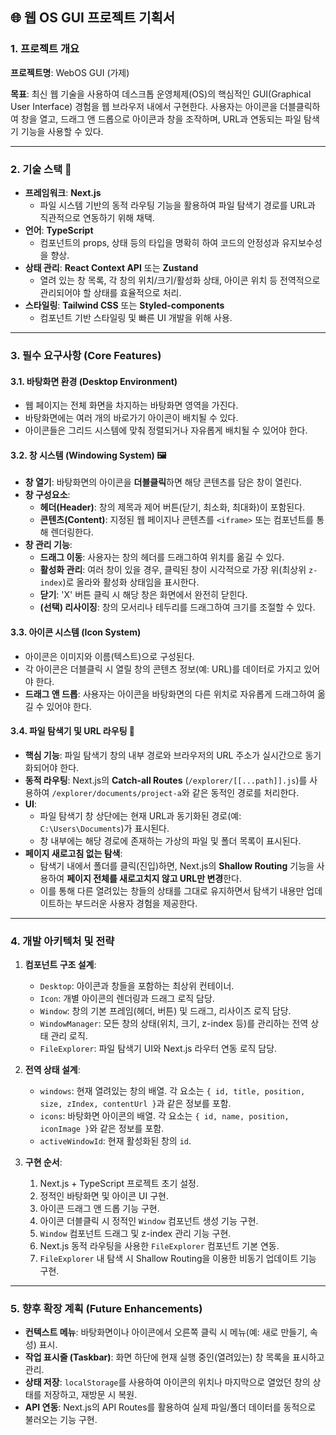 ## 🌐 웹 OS GUI 프로젝트 기획서

### 1. 프로젝트 개요

**프로젝트명**: WebOS GUI (가제)

**목표**: 최신 웹 기술을 사용하여 데스크톱 운영체제(OS)의 핵심적인 GUI(Graphical User Interface) 경험을 웹 브라우저 내에서 구현한다. 사용자는 아이콘을 더블클릭하여 창을 열고, 드래그 앤 드롭으로 아이콘과 창을 조작하며, URL과 연동되는 파일 탐색기 기능을 사용할 수 있다.

---

### 2. 기술 스택 🥞

- **프레임워크**: **Next.js**
  - 파일 시스템 기반의 동적 라우팅 기능을 활용하여 파일 탐색기 경로를 URL과 직관적으로 연동하기 위해 채택.
- **언어**: **TypeScript**
  - 컴포넌트의 props, 상태 등의 타입을 명확히 하여 코드의 안정성과 유지보수성을 향상.
- **상태 관리**: **React Context API** 또는 **Zustand**
  - 열려 있는 창 목록, 각 창의 위치/크기/활성화 상태, 아이콘 위치 등 전역적으로 관리되어야 할 상태를 효율적으로 처리.
- **스타일링**: **Tailwind CSS** 또는 **Styled-components**
  - 컴포넌트 기반 스타일링 및 빠른 UI 개발을 위해 사용.

---

### 3. 필수 요구사항 (Core Features)

#### 3.1. 바탕화면 환경 (Desktop Environment)

- 웹 페이지는 전체 화면을 차지하는 바탕화면 영역을 가진다.
- 바탕화면에는 여러 개의 바로가기 아이콘이 배치될 수 있다.
- 아이콘들은 그리드 시스템에 맞춰 정렬되거나 자유롭게 배치될 수 있어야 한다.

#### 3.2. 창 시스템 (Windowing System) 🖼️

- **창 열기**: 바탕화면의 아이콘을 **더블클릭**하면 해당 콘텐츠를 담은 창이 열린다.
- **창 구성요소**:
  - **헤더(Header)**: 창의 제목과 제어 버튼(닫기, 최소화, 최대화)이 포함된다.
  - **콘텐츠(Content)**: 지정된 웹 페이지나 콘텐츠를 `<iframe>` 또는 컴포넌트를 통해 렌더링한다.
- **창 관리 기능**:
  - **드래그 이동**: 사용자는 창의 헤더를 드래그하여 위치를 옮길 수 있다.
  - **활성화 관리**: 여러 창이 있을 경우, 클릭된 창이 시각적으로 가장 위(최상위 `z-index`)로 올라와 활성화 상태임을 표시한다.
  - **닫기**: 'X' 버튼 클릭 시 해당 창은 화면에서 완전히 닫힌다.
  - **(선택) 리사이징**: 창의 모서리나 테두리를 드래그하여 크기를 조절할 수 있다.

#### 3.3. 아이콘 시스템 (Icon System)

- 아이콘은 이미지와 이름(텍스트)으로 구성된다.
- 각 아이콘은 더블클릭 시 열릴 창의 콘텐츠 정보(예: URL)를 데이터로 가지고 있어야 한다.
- **드래그 앤 드롭**: 사용자는 아이콘을 바탕화면의 다른 위치로 자유롭게 드래그하여 옮길 수 있어야 한다.

#### 3.4. 파일 탐색기 및 URL 라우팅 🧭

- **핵심 기능**: 파일 탐색기 창의 내부 경로와 브라우저의 URL 주소가 실시간으로 동기화되어야 한다.
- **동적 라우팅**: Next.js의 **Catch-all Routes** (`/explorer/[[...path]].js`)를 사용하여 `/explorer/documents/project-a`와 같은 동적인 경로를 처리한다.
- **UI**:
  - 파일 탐색기 창 상단에는 현재 URL과 동기화된 경로(예: `C:\Users\Documents`)가 표시된다.
  - 창 내부에는 해당 경로에 존재하는 가상의 파일 및 폴더 목록이 표시된다.
- **페이지 새로고침 없는 탐색**:
  - 탐색기 내에서 폴더를 클릭(진입)하면, Next.js의 **Shallow Routing** 기능을 사용하여 **페이지 전체를 새로고치지 않고 URL만 변경**한다.
  - 이를 통해 다른 열려있는 창들의 상태를 그대로 유지하면서 탐색기 내용만 업데이트하는 부드러운 사용자 경험을 제공한다.

---

### 4. 개발 아키텍처 및 전략

1.  **컴포넌트 구조 설계**:

    - `Desktop`: 아이콘과 창들을 포함하는 최상위 컨테이너.
    - `Icon`: 개별 아이콘의 렌더링과 드래그 로직 담당.
    - `Window`: 창의 기본 프레임(헤더, 버튼) 및 드래그, 리사이즈 로직 담당.
    - `WindowManager`: 모든 창의 상태(위치, 크기, z-index 등)를 관리하는 전역 상태 관리 로직.
    - `FileExplorer`: 파일 탐색기 UI와 Next.js 라우터 연동 로직 담당.

2.  **전역 상태 설계**:

    - `windows`: 현재 열려있는 창의 배열. 각 요소는 `{ id, title, position, size, zIndex, contentUrl }`과 같은 정보를 포함.
    - `icons`: 바탕화면 아이콘의 배열. 각 요소는 `{ id, name, position, iconImage }`와 같은 정보를 포함.
    - `activeWindowId`: 현재 활성화된 창의 `id`.

3.  **구현 순서**:
    1.  Next.js + TypeScript 프로젝트 초기 설정.
    2.  정적인 바탕화면 및 아이콘 UI 구현.
    3.  아이콘 드래그 앤 드롭 기능 구현.
    4.  아이콘 더블클릭 시 정적인 `Window` 컴포넌트 생성 기능 구현.
    5.  `Window` 컴포넌트 드래그 및 z-index 관리 기능 구현.
    6.  Next.js 동적 라우팅을 사용한 `FileExplorer` 컴포넌트 기본 연동.
    7.  `FileExplorer` 내 탐색 시 Shallow Routing을 이용한 비동기 업데이트 기능 구현.

---

### 5. 향후 확장 계획 (Future Enhancements)

- **컨텍스트 메뉴**: 바탕화면이나 아이콘에서 오른쪽 클릭 시 메뉴(예: 새로 만들기, 속성) 표시.
- **작업 표시줄 (Taskbar)**: 화면 하단에 현재 실행 중인(열려있는) 창 목록을 표시하고 관리.
- **상태 저장**: `localStorage`를 사용하여 아이콘의 위치나 마지막으로 열었던 창의 상태를 저장하고, 재방문 시 복원.
- **API 연동**: Next.js의 API Routes를 활용하여 실제 파일/폴더 데이터를 동적으로 불러오는 기능 구현.
